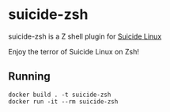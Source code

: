 # suicide-zsh

suicide-zsh is a Z shell plugin for [Suicide Linux](https://github.com/tiagoad/suicide-linux)

Enjoy the terror of Suicide Linux on Zsh!

## Running
```
docker build . -t suicide-zsh
docker run -it --rm suicide-zsh
```
